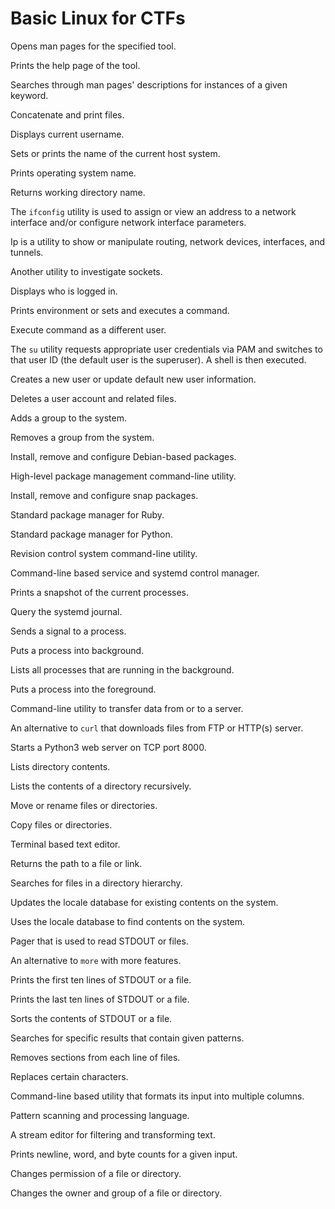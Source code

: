 # Basic Linux for CTFs

Opens man pages for the specified tool.

Prints the help page of the tool.

Searches through man pages' descriptions for instances of a given keyword.

Concatenate and print files.

Displays current username.

Sets or prints the name of the current host system.

Prints operating system name.

Returns working directory name.

The `ifconfig` utility is used to assign or view an address to a network interface and/or configure network interface parameters.

Ip is a utility to show or manipulate routing, network devices, interfaces, and tunnels.

Another utility to investigate sockets.

Displays who is logged in.

Prints environment or sets and executes a command.

Execute command as a different user.

The `su` utility requests appropriate user credentials via PAM and switches to that user ID (the default user is the superuser). A shell is then executed.

Creates a new user or update default new user information.

Deletes a user account and related files.

Adds a group to the system.

Removes a group from the system.

Install, remove and configure Debian-based packages.

High-level package management command-line utility.

Install, remove and configure snap packages.

Standard package manager for Ruby.

Standard package manager for Python.

Revision control system command-line utility.

Command-line based service and systemd control manager.

Prints a snapshot of the current processes.

Query the systemd journal.

Sends a signal to a process.

Puts a process into background.

Lists all processes that are running in the background.

Puts a process into the foreground.

Command-line utility to transfer data from or to a server.

An alternative to `curl` that downloads files from FTP or HTTP(s) server.

Starts a Python3 web server on TCP port 8000.

Lists directory contents.

Lists the contents of a directory recursively.

Move or rename files or directories.

Copy files or directories.

Terminal based text editor.

Returns the path to a file or link.

Searches for files in a directory hierarchy.

Updates the locale database for existing contents on the system.

Uses the locale database to find contents on the system.

Pager that is used to read STDOUT or files.

An alternative to `more` with more features.

Prints the first ten lines of STDOUT or a file.

Prints the last ten lines of STDOUT or a file.

Sorts the contents of STDOUT or a file.

Searches for specific results that contain given patterns.

Removes sections from each line of files.

Replaces certain characters.

Command-line based utility that formats its input into multiple columns.

Pattern scanning and processing language.

A stream editor for filtering and transforming text.

Prints newline, word, and byte counts for a given input.

Changes permission of a file or directory.

Changes the owner and group of a file or directory.
